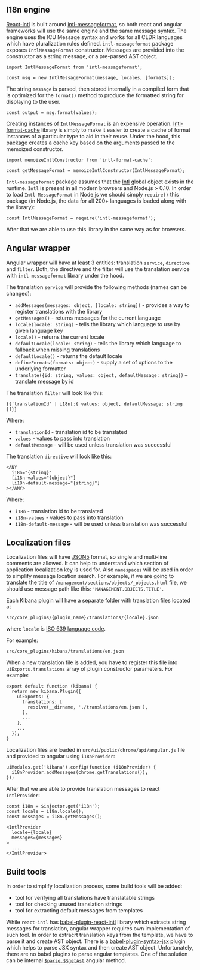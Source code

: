## I18n engine

[React-intl](https://github.com/yahoo/react-intl) is built around
[intl-messageformat](https://github.com/yahoo/intl-messageformat),
so both react and angular frameworks will use the same engine and
the same message syntax. The engine uses the ICU Message syntax
and works for all CLDR languages which have pluralization rules
defined. `intl-messageformat` package exposes `IntlMessageFormat`
constructor. Messages are provided into the constructor as a
string message, or a pre-parsed AST object.

```
import IntlMessageFormat from 'intl-messageformat';

const msg = new IntlMessageFormat(message, locales, [formats]);
```

The string `message` is parsed, then stored internally in a
compiled form that is optimized for the `format()` method to
produce the formatted string for displaying to the user.

```
const output = msg.format(values);
```

Creating instances of `IntlMessageFormat` is an expensive operation.
[Intl-format-cache](https://github.com/yahoo/intl-format-cache)
library is simply to make it easier to create a cache of format
instances of a particular type to aid in their reuse. Under the
hood, this package creates a cache key based on the arguments passed
to the memoized constructor.

```
import memoizeIntlConstructor from 'intl-format-cache';

const getMessageFormat = memoizeIntlConstructor(IntlMessageFormat);
```

`Intl-messageformat` package assumes that the
[Intl](https://developer.mozilla.org/en-US/docs/Web/JavaScript/Reference/Global_Objects/Intl)
global object exists in the runtime. `Intl` is present in all modern
browsers and Node.js > 0.10. In order to load `Intl MessageFormat`
in Node.js we should simply `require()` this package (in Node.js,
the data for all 200+ languages is loaded along with the library):
```
const IntlMessageFormat = require('intl-messageformat');
```

After that we are able to use this library in the same way as for browsers.

## Angular wrapper

Angular wrapper will have at least 3 entities: translation `service`,
`directive` and `filter`. Both, the directive and the filter will use
the translation service with `intl-messageformat` library under the hood.

The translation `service` will provide the following methods (names can be changed):
- `addMessages(messages: object, [locale: string])` - provides a way to register
translations with the library
- `getMessages()` - returns messages for the current language
- `locale(locale: string)` - tells the library which language to use by given
language key
- `locale()` - returns the current locale 
- `defaultLocale(locale: string)` - tells the library which language to fallback
when missing translations
- `defaultLocale()` - returns the default locale
- `defineFormats(formats: object)` - supply a set of options to the underlying formatter
- `translate({id: string, values: object, defaultMessage: string})` – translate message by id

The translation `filter` will look like this:
```
{{'translationId' | i18n[:{ values: object, defaultMessage: string }]}}
```

Where:
- `translationId` - translation id to be translated
- `values` - values to pass into translation
- `defaultMessage` - will be used unless translation was successful

The translation `directive` will look like this:
```
<ANY
  i18n="{string}"
  [i18n-values="{object}"]
  [i18n-default-message="{string}"]
></ANY>
```

Where:
- `i18n` - translation id to be translated
- `i18n-values` - values to pass into translation
- `i18n-default-message` - will be used unless translation was successful

## Localization files

Localization files will have [JSON5](https://github.com/json5/json5) format,
so single and multi-line comments are allowed. It can help to understand
which section of application localization key is used for. Also `namespaces`
will be used in order to simplify message location search. For example, if
we are going to translate the title of `/management/sections/objects/_objects.html`
file, we should use message path like this: `'MANAGEMENT.OBJECTS.TITLE'`.

Each Kibana plugin will have a separate folder with translation files located at
```
src/core_plugins/{plugin_name}/translations/{locale}.json
```

where `locale` is [ISO 639 language code](https://en.wikipedia.org/wiki/List_of_ISO_639-1_codes).

For example:
```
src/core_plugins/kibana/translations/en.json
```

When a new translation file is added, you have to register this file into
`uiExports.translations` array of plugin constructor parameters. For example:
```
export default function (kibana) {
  return new kibana.Plugin({
    uiExports: {
      translations: [
        resolve(__dirname, './translations/en.json'),
      ],
      ...
    },
    ...
  });
}
```

Localization files are loaded in `src/ui/public/chrome/api/angular.js` file and
provided to angular using `i18nProvider`:
```
uiModules.get('kibana').config(function (i18nProvider) {
  i18nProvider.addMessages(chrome.getTranslations());
});
```

After that we are able to provide translation messages to react `IntlProvider`:
```
const i18n = $injector.get('i18n');
const locale = i18n.locale();
const messages = i18n.getMessages();

<IntlProvider
  locale={locale}
  messages={messages}
>
  ...
</IntlProvider>
```

## Build tools

In order to simplify localization process, some build tools will be added:
- tool for verifying all translations have translatable strings
- tool for checking unused translation strings
- tool for extracting default messages from templates

While `react-intl` has
[babel-plugin-react-intl](https://github.com/yahoo/babel-plugin-react-intl)
library which extracts string messages for translation, angular wrapper requires
own implementation of such tool. In order to extracrt translation keys from the
template, we have to parse it and create AST object. There is a
[babel-plugin-syntax-jsx](https://github.com/babel/babel/tree/master/packages/babel-plugin-syntax-jsx)
plugin which helps to parse JSX syntax and then create AST object. Unfortunately,
there are no babel plugins to parse angular templates. One of the solution can be internal
[`$parse.$$getAst`](https://github.com/angular/angular.js/blob/master/src/ng/parse.js#L1819)
angular method.
